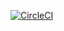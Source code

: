 [![CircleCI](https://dl.circleci.com/status-badge/img/gh/jdknull/lab-03/tree/main.svg?style=svg)](https://dl.circleci.com/status-badge/redirect/gh/jdknull/lab-03/tree/main)
